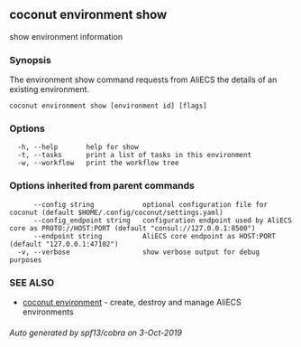 ## coconut environment show

show environment information

### Synopsis

The environment show command requests from AliECS the
details of an existing environment.

```
coconut environment show [environment id] [flags]
```

### Options

```
  -h, --help       help for show
  -t, --tasks      print a list of tasks in this environment
  -w, --workflow   print the workflow tree
```

### Options inherited from parent commands

```
      --config string            optional configuration file for coconut (default $HOME/.config/coconut/settings.yaml)
      --config_endpoint string   configuration endpoint used by AliECS core as PROTO://HOST:PORT (default "consul://127.0.0.1:8500")
      --endpoint string          AliECS core endpoint as HOST:PORT (default "127.0.0.1:47102")
  -v, --verbose                  show verbose output for debug purposes
```

### SEE ALSO

* [coconut environment](coconut_environment.md)	 - create, destroy and manage AliECS environments

###### Auto generated by spf13/cobra on 3-Oct-2019

